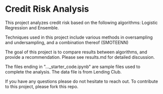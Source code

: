 # Credit Risk Analysis

This project analyzes credit risk based on the following algorithms: Logistic Regression and Ensemble.

Techniques used in this project include various methods in oversampling and undersampling, and a combination thereof (SMOTEENN)

The goal of this project is to compare results between algorithms, and provide a recommendation. Please see results.md for detailed discussion.

The files ending in "..._starter_code.ipynb" are sample files used to complete the analysis. The data file is from Lending Club.

If you have any questions please do not hesitate to reach out. To contribute to this project, please fork this repo.
